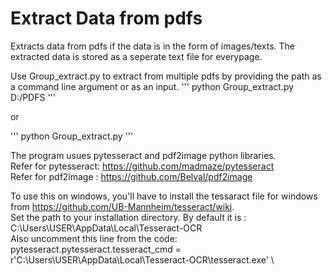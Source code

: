 # Extract Data from pdfs
Extracts data from pdfs if the data is in the form of images/texts.
The extracted data is stored as a seperate text file for everypage.

Use Group_extract.py to extract from multiple pdfs by providing the path as a command line argument or as an input. 
'''
python Group_extract.py D:/PDFS
'''

or

'''
python Group_extract.py
'''


The program usues pytesseract and pdf2image python libraries. \
Refer for pytesseract: https://github.com/madmaze/pytesseract  \
Refer for pdf2image  : https://github.com/Belval/pdf2image


To use this on windows, you'll have to install the tessaract file for windows from https://github.com/UB-Mannheim/tesseract/wiki. \
Set the path to your installation directory. By default it is : C:\Users\USER\AppData\Local\Tesseract-OCR \
Also uncomment this line from the code: \
pytesseract.pytesseract.tesseract_cmd = r'C:\Users\USER\AppData\Local\Tesseract-OCR\tesseract.exe' \


